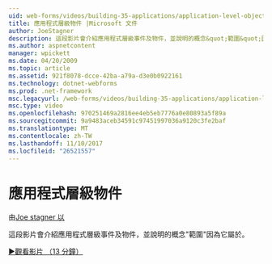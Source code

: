 ```yaml
---
uid: web-forms/videos/building-35-applications/application-level-objects
title: 應用程式層級物件 |Microsoft 文件
author: JoeStagner
description: 這段影片會介紹應用程式層級事件及物件，並說明的概念&quot;範圍&quot;因為它屬於。
ms.author: aspnetcontent
manager: wpickett
ms.date: 04/20/2009
ms.topic: article
ms.assetid: 921f8078-dcce-42ba-a79a-d3e0b0922161
ms.technology: dotnet-webforms
ms.prod: .net-framework
msc.legacyurl: /web-forms/videos/building-35-applications/application-level-objects
msc.type: video
ms.openlocfilehash: 970251469a2816ee4eb5eb7776a0e80893a5f89a
ms.sourcegitcommit: 9a9483aceb34591c97451997036a9120c3fe2baf
ms.translationtype: MT
ms.contentlocale: zh-TW
ms.lasthandoff: 11/10/2017
ms.locfileid: "26521557"
---
```

<a name="application-level-objects"></a>應用程式層級物件
====================
由[Joe stagner 以](https://github.com/JoeStagner)

這段影片會介紹應用程式層級事件及物件，並說明的概念&quot;範圍&quot;因為它屬於。

[&#9654;觀看影片 （13 分鐘）](https://channel9.msdn.com/Blogs/ASP-NET-Site-Videos/application-level-objects)
